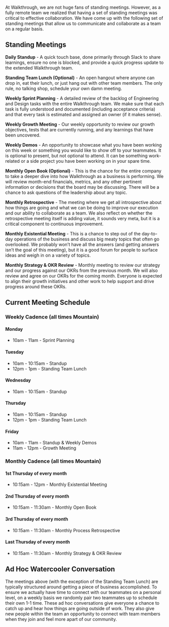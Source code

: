
At Walkthrough, we are not huge fans of standing meetings. However, as a fully remote team we realized that having a set of standing meetings was critical to effective collaboration. We have come up with the following set of standing meetings that allow us to communicate and collaborate as a team on a regular basis.

## Standing Meetings

**Daily Standup** - A quick touch base, done primarily through Slack to share learnings, ensure no one is blocked, and provide a quick progress update to the extended Walkthrough team.

**Standing Team Lunch (Optional)** - An open hangout where anyone can drop in, eat their lunch, or just hang out with other team members. The only rule, no talking shop, schedule your own damn meeting.

**Weekly Sprint Planning** - A detailed review of the backlog of Engineering and Design tasks with the entire Walkthrough team. We make sure that each task is fully understood and documented (including acceptance criteria) and that every task is estimated and assigned an owner (if it makes sense).

**Weekly Growth Meeting** - Our weekly opportunity to review our growth objectives, tests that are currently running, and any learnings that have been uncovered.

**Weekly Demos** - An opportunity to showcase what you have been working on this week or something you would like to show off to your teammates. It is optional to present, but not optional to attend. It can be something work-related or a side project you have been working on in your spare time.

**Monthly Open Book (Optional)** - This is the chance for the entire company to take a deeper dive into how Walkthrough as a business is performing. We will review month-end financials, metrics, and any other pertinent information or decisions that the board may be discussing. There will be a chance to ask questions of the leadership about any topic.

**Monthly Retrospective** - The meeting where we get all introspective about how things are going and what we can be doing to improve our execution and our ability to collaborate as a team. We also reflect on whether the retrospective meeting itself is adding value, it sounds very meta, but it is a critical component to continuous improvement.

**Monthly Existential Meeting** - This is a chance to step out of the day-to-day operations of the business and discuss big meaty topics that often go overlooked. We probably won’t have all the answers (and getting answers isn’t the goal of this meeting), but it is a good forum for people to surface ideas and weigh in on a variety of topics.

**Monthly Strategy & OKR Review** - Monthly meeting to review our strategy and our progress against our OKRs from the previous month. We will also review and agree on our OKRs for the coming month. Everyone is expected to align their growth initiatives and other work to help support and drive progress around these OKRs.


## Current Meeting Schedule

### Weekly Cadence (all times Mountain)

#### Monday
* 10am - 11am - Sprint Planning
#### Tuesday
* 10am - 10:15am - Standup
* 12pm - 1pm - Standing Team Lunch
#### Wednesday
* 10am - 10:15am - Standup
#### Thursday
* 10am - 10:15am - Standup
* 12pm - 1pm - Standing Team Lunch
#### Friday
* 10am - 11am - Standup & Weekly Demos
* 11am - 12pm - Growth Meeting

### Monthly Cadence (all times Mountain)

#### 1st Thursday of every month
* 10:15am - 12pm - Monthly Existential Meeting
#### 2nd Thursday of every month
* 10:15am - 11:30am - Monthly Open Book
#### 3rd Thursday of every month
* 10:15am - 11:30am - Monthly Process Retrospective
#### Last Thursday of every month
* 10:15am - 11:30am - Monthly Strategy & OKR Review


## Ad Hoc Watercooler Conversation

The meetings above (with the exception of the Standing Team Lunch) are typically structured around getting a piece of business accomplished. To ensure we actually have time to connect with our teammates on a personal level, on a weekly basis we randomly pair two teammates up to schedule their own 1-1 time. These ad hoc conversations give everyone a chance to catch up and hear how things are going outside of work. They also give new people within the team an opportunity to connect with team members when they join and feel more apart of our community. 
